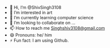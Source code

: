 - 👋 Hi, I’m @ShivSingh3108
- 👀 I’m interested in art 
- 🌱 I’m currently learning computer science
- 💞️ I’m looking to collaborate on ...
- 📫 How to reach me Singhshiv3108@gmail.com
- 😄 Pronouns: he/ him
- ⚡ Fun fact: I am using Github.

<!---
ShivSingh3108/ShivSingh3108 is a ✨ special ✨ repository because its `README.md` (this file) appears on your GitHub profile.
You can click the Preview link to take a look at your changes.
--->
